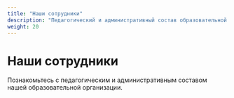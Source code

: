 ```yaml
---
title: "Наши сотрудники"
description: "Педагогический и административный состав образовательной организации"
weight: 20
---
```


# Наши сотрудники

Познакомьтесь с педагогическим и административным составом нашей образовательной организации.